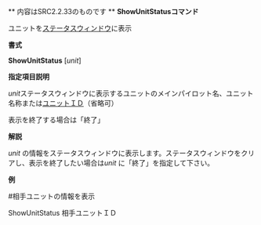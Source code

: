 ** 内容はSRC2.2.33のものです **
**ShowUnitStatusコマンド**

ユニットを[ステータスウィンドウ](ステータスウインドウ.md)に表示

**書式**

**ShowUnitStatus** [*unit*]

**指定項目説明**

*unit*ステータスウィンドウに表示するユニットのメインパイロット名、ユニット名称または[ユニットＩＤ](ユニットＩＤ.md)（省略可）

表示を終了する場合は「終了」

**解説**

*unit* の情報をステータスウィンドウに表示します。ステータスウィンドウをクリアし、表示を終了したい場合は*unit* に「終了」を指定して下さい。

**例**

#相手ユニットの情報を表示

ShowUnitStatus 相手ユニットＩＤ
